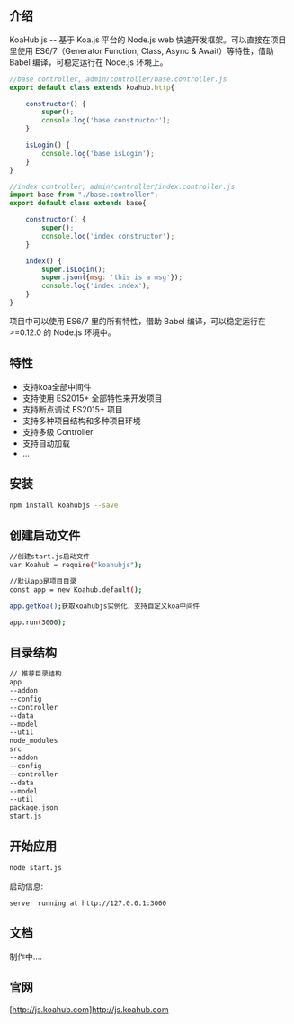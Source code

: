 ## 介绍

KoaHub.js -- 基于 Koa.js 平台的 Node.js web 快速开发框架。可以直接在项目里使用 ES6/7（Generator Function, Class, Async & Await）等特性，借助 Babel 编译，可稳定运行在 Node.js 环境上。


```js
//base controller, admin/controller/base.controller.js
export default class extends koahub.http{

    constructor() {
        super();
        console.log('base constructor');
    }

    isLogin() {
        console.log('base isLogin');
    }
}

//index controller, admin/controller/index.controller.js
import base from "./base.controller";
export default class extends base{

    constructor() {
        super();
        console.log('index constructor');
    }

    index() {
        super.isLogin();
        super.json({msg: 'this is a msg'});
        console.log('index index');
    }
}
```

项目中可以使用 ES6/7 里的所有特性，借助 Babel 编译，可以稳定运行在 >=0.12.0 的 Node.js 环境中。

## 特性

* 支持koa全部中间件
* 支持使用 ES2015+ 全部特性来开发项目
* 支持断点调试 ES2015+ 项目
* 支持多种项目结构和多种项目环境
* 支持多级 Controller
* 支持自动加载
* ...

## 安装

```sh
npm install koahubjs --save
```

## 创建启动文件

```sh
//创建start.js启动文件
var Koahub = require("koahubjs");

//默认app是项目目录
const app = new Koahub.default();

app.getKoa();获取koahubjs实例化，支持自定义koa中间件

app.run(3000);
```

## 目录结构

```sh
// 推荐目录结构
app
--addon
--config
--controller
--data
--model
--util
node_modules
src
--addon
--config
--controller
--data
--model
--util
package.json
start.js
```



## 开始应用

```sh
node start.js
```

启动信息:

```text
server running at http://127.0.0.1:3000
```

## 文档

制作中....

## 官网
[http://js.koahub.com]http://js.koahub.com